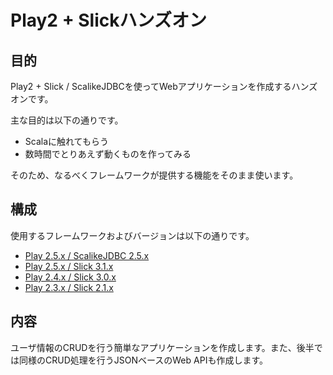 # Play2 + Slickハンズオン

## 目的

Play2 + Slick / ScalikeJDBCを使ってWebアプリケーションを作成するハンズオンです。

主な目的は以下の通りです。

* Scalaに触れてもらう
* 数時間でとりあえず動くものを作ってみる

そのため、なるべくフレームワークが提供する機能をそのまま使います。

## 構成

使用するフレームワークおよびバージョンは以下の通りです。

* [Play 2.5.x / ScalikeJDBC 2.5.x](play2.5-scalikejdbc2.5/markdown/README.md)
* [Play 2.5.x / Slick 3.1.x](play2.5-slick3.1/markdown/README.md)
* [Play 2.4.x / Slick 3.0.x](play2.4-slick3.0/markdown/README.md)
* [Play 2.3.x / Slick 2.1.x](play2.3-slick2.1/markdown/README.md)

## 内容

ユーザ情報のCRUDを行う簡単なアプリケーションを作成します。また、後半では同様のCRUD処理を行うJSONベースのWeb APIも作成します。
